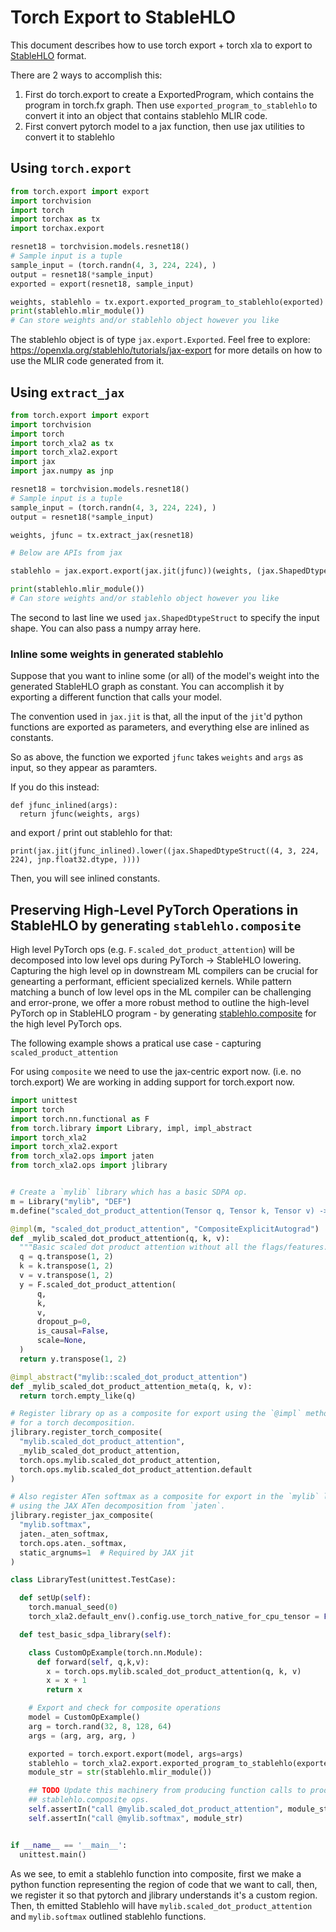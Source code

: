 # Torch Export to StableHLO

This document describes how to use torch export + torch xla to export to
[StableHLO](https://github.com/openxla/stablehlo) format.

There are 2 ways to accomplish this:

1. First do torch.export to create a ExportedProgram, which contains the program
   in torch.fx graph. Then use `exported_program_to_stablehlo` to convert it into an object that contains
   stablehlo MLIR code.
2. First convert pytorch model to a jax function, then use jax utilities to convert it
   to stablehlo

## Using `torch.export`

``` python
from torch.export import export
import torchvision
import torch
import torchax as tx
import torchax.export

resnet18 = torchvision.models.resnet18()
# Sample input is a tuple
sample_input = (torch.randn(4, 3, 224, 224), )
output = resnet18(*sample_input)
exported = export(resnet18, sample_input)

weights, stablehlo = tx.export.exported_program_to_stablehlo(exported)
print(stablehlo.mlir_module())
# Can store weights and/or stablehlo object however you like
```

The stablehlo object is of type `jax.export.Exported`.
Feel free to explore: https://openxla.org/stablehlo/tutorials/jax-export
for more details on how to use the MLIR code generated from it.

## Using `extract_jax`

```python
from torch.export import export
import torchvision
import torch
import torch_xla2 as tx
import torch_xla2.export
import jax
import jax.numpy as jnp

resnet18 = torchvision.models.resnet18()
# Sample input is a tuple
sample_input = (torch.randn(4, 3, 224, 224), )
output = resnet18(*sample_input)

weights, jfunc = tx.extract_jax(resnet18)

# Below are APIs from jax

stablehlo = jax.export.export(jax.jit(jfunc))(weights, (jax.ShapedDtypeStruct((4, 3, 224, 224), jnp.float32.dtype)))

print(stablehlo.mlir_module())
# Can store weights and/or stablehlo object however you like
```

The second to last line we used `jax.ShapedDtypeStruct` to specify the input shape.
You can also pass a numpy array here.

### Inline some weights in generated stablehlo

Suppose that you want to inline some (or all) of the model's weight
into the generated StableHLO graph as constant. You can accomplish it by
exporting a different function that calls your model.

The convention used in `jax.jit` is that, all the input of the `jit`'d python
functions are exported as parameters, and everything else are inlined as constants.

So as above, the function we exported `jfunc` takes `weights` and `args` as input, so
they appear as paramters.

If you do this instead:

```
def jfunc_inlined(args):
  return jfunc(weights, args)
```
and export / print out stablehlo for that:

```
print(jax.jit(jfunc_inlined).lower((jax.ShapedDtypeStruct((4, 3, 224, 224), jnp.float32.dtype, ))))
```
Then, you will see inlined constants.


## Preserving High-Level PyTorch Operations in StableHLO by generating `stablehlo.composite`

High level PyTorch ops (e.g. `F.scaled_dot_product_attention`) will be
decomposed into low level ops during PyTorch -\> StableHLO lowering.
Capturing the high level op in downstream ML compilers can be crucial
for genearting a performant, efficient specialized kernels. While
pattern matching a bunch of low level ops in the ML compiler can be
challenging and error-prone, we offer a more robust method to outline
the high-level PyTorch op in StableHLO program - by generating
[stablehlo.composite](https://github.com/openxla/stablehlo/blob/main/docs/spec.md#composite)
for the high level PyTorch ops.

The following example shows a pratical use case - capturing
`scaled_product_attention`

For using `composite` we need to use the jax-centric export now. (i.e. no torch.export)
We are working in adding support for torch.export now.

``` python
import unittest
import torch
import torch.nn.functional as F
from torch.library import Library, impl, impl_abstract
import torch_xla2
import torch_xla2.export
from torch_xla2.ops import jaten
from torch_xla2.ops import jlibrary


# Create a `mylib` library which has a basic SDPA op.
m = Library("mylib", "DEF")
m.define("scaled_dot_product_attention(Tensor q, Tensor k, Tensor v) -> Tensor")

@impl(m, "scaled_dot_product_attention", "CompositeExplicitAutograd")
def _mylib_scaled_dot_product_attention(q, k, v):
  """Basic scaled dot product attention without all the flags/features."""
  q = q.transpose(1, 2)
  k = k.transpose(1, 2)
  v = v.transpose(1, 2)
  y = F.scaled_dot_product_attention(
      q,
      k,
      v,
      dropout_p=0,
      is_causal=False,
      scale=None,
  )
  return y.transpose(1, 2)

@impl_abstract("mylib::scaled_dot_product_attention")
def _mylib_scaled_dot_product_attention_meta(q, k, v):
  return torch.empty_like(q)

# Register library op as a composite for export using the `@impl` method
# for a torch decomposition.
jlibrary.register_torch_composite(
  "mylib.scaled_dot_product_attention",
  _mylib_scaled_dot_product_attention,
  torch.ops.mylib.scaled_dot_product_attention,
  torch.ops.mylib.scaled_dot_product_attention.default
)

# Also register ATen softmax as a composite for export in the `mylib` library
# using the JAX ATen decomposition from `jaten`.
jlibrary.register_jax_composite(
  "mylib.softmax",
  jaten._aten_softmax,
  torch.ops.aten._softmax,
  static_argnums=1  # Required by JAX jit
)

class LibraryTest(unittest.TestCase):

  def setUp(self):
    torch.manual_seed(0)
    torch_xla2.default_env().config.use_torch_native_for_cpu_tensor = False

  def test_basic_sdpa_library(self):

    class CustomOpExample(torch.nn.Module):
      def forward(self, q,k,v):
        x = torch.ops.mylib.scaled_dot_product_attention(q, k, v)
        x = x + 1
        return x

    # Export and check for composite operations
    model = CustomOpExample()
    arg = torch.rand(32, 8, 128, 64)
    args = (arg, arg, arg, )

    exported = torch.export.export(model, args=args)
    stablehlo = torch_xla2.export.exported_program_to_stablehlo(exported)
    module_str = str(stablehlo.mlir_module())

    ## TODO Update this machinery from producing function calls to producing
    ## stablehlo.composite ops.
    self.assertIn("call @mylib.scaled_dot_product_attention", module_str)
    self.assertIn("call @mylib.softmax", module_str)


if __name__ == '__main__':
  unittest.main()
```

As we see, to emit a stablehlo function into composite, first we make a python function
representing the region of code that we want to call, then, we register it
so that pytorch and jlibrary understands it's a custom region. Then, th
emitted Stablehlo will have `mylib.scaled_dot_product_attention` and `mylib.softmax`
outlined stablehlo functions.

